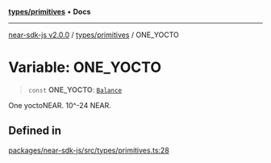 [**types/primitives**](../README.md) • **Docs**

***

[near-sdk-js v2.0.0](../../../packages.md) / [types/primitives](../README.md) / ONE\_YOCTO

# Variable: ONE\_YOCTO

> `const` **ONE\_YOCTO**: [`Balance`](../type-aliases/Balance.md)

One yoctoNEAR. 10^-24 NEAR.

## Defined in

[packages/near-sdk-js/src/types/primitives.ts:28](https://github.com/dim-daskalov/near-sdk-js/blob/be0ff522287d0e67e883a4ff1964fefe089540e8/packages/near-sdk-js/src/types/primitives.ts#L28)
